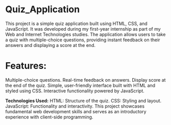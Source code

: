 # Quiz_Application
This project is a simple quiz application built using HTML, CSS, and JavaScript. It was developed during my first-year internship as part of my Web and Internet Technologies studies. The application allows users to take a quiz with multiple-choice questions, providing instant feedback on their answers and displaying a score at the end.

# Features:
Multiple-choice questions.
Real-time feedback on answers.
Display score at the end of the quiz.
Simple, user-friendly interface built with HTML and styled using CSS.
Interactive functionality powered by JavaScript.

**Technologies Used:**
HTML: Structure of the quiz.
CSS: Styling and layout.
JavaScript: Functionality and interactivity.
This project showcases fundamental web development skills and serves as an introductory experience with client-side programming.
